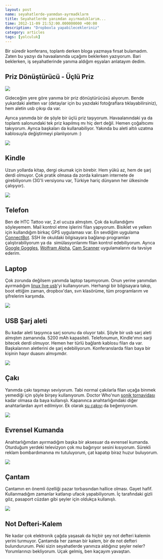 ```yaml
--- 
layout: post 
name: seyahatlerde-yanmdan-ayrmadklarm 
title: Seyahatlerde yanımdan ayırmadıklarım... 
time: 2012-11-09 21:52:00.000000000 +00:00
description: "Dropboxla yapabilecekleriniz"
category: articles
tags: [yolculuk]
---
```

Bir süredir konferans, toplantı derken bloga yazmaya fırsat bulamadım. Zaten bu yazıyı da havaalanında uçağımı beklerken yazıyorum. Bari beklerken, iş seyahatlerinde yanıma aldığım eşyaları anlatayım dedim.

## Priz Dönüştürücü - Üçlü Priz

[![]({{site.url}}/images/priz_donusturucu.jpg)](http://www.amazon.co.uk/Micropix-Worldwide-Adaptor-Charger-countries/dp/B003UP11Y6/ref=sr_1_2?ie=UTF8&qid=1352493316&sr=8-2)

Gideceğim yere göre yanıma bir priz dönüştürücüsü alıyorum. Bende yukardaki aletten var (detaylar için bu yazıdaki fotoğraflara tıklayabilirsiniz), hem aletin usb çıkışı da var.

Ayrıca yanımda bir de şöyle bir üçlü priz taşıyorum. Havaalanındaki ya da toplantı salonundaki tek priz kapılmış mı hiç dert değil. Hemen çoğaltıcımı takıyorum. Ayrıca başkaları da kullanabiliyor. Yakında bu aleti altılı uzatma kablosuyla değiştirmeyi planlıyorum :)

[![]({{site.url}}/images/cogaltici.jpg)](http://www.amazon.co.uk/EAGLE-Block-Socket-Splitter-Adaptor/dp/B000L1MUME/ref=sr_1_4?s=computers&ie=UTF8&qid=1352493947&sr=1-4)

## Kindle

Uzun yollarda kitap, dergi okumak için birebir. Hem yükü az, hem de şarj derdi olmuyor. Çok pratik olmasa da zorda kalırsam internete de girebiliyorum (3G'li versiyonu var, Türkiye hariç dünyanın her ülkesinde çalışıyor).

[![]({{site.url}}/images/kindle.JPG)]({{site.url}}/images/kindle.JPG)

## Telefon

Ben de HTC Tattoo var, 2.el ucuza almıştım. Çok da kullandığımı söyleyemem. Mail kontrol etme işlerini filan yapıyorum. Bisiklet ve yelken için kullandığım birkaç GPS uygulaması var. En sevdiğim uygulama [ConnectBot](https://play.google.com/store/apps/details?id=org.connectbot&hl=tr). SSH ile okuldaki bilgisayara bağlanıp programları çalıştırabiliyorum ya da  simülasyonlarımı filan kontrol edebiliyorum. Ayrıca [Google Goggles](https://play.google.com/store/apps/details?id=com.google.android.apps.unveil&hl=tr), [Wolfram Alpha](https://play.google.com/store/apps/details?id=com.wolfram.android.alpha&hl=tr), [Cam Scanner](https://play.google.com/store/apps/details?id=com.intsig.camscanner&feature=related_apps#?t=W251bGwsMSwxLDEwOSwiY29tLmludHNpZy5jYW1zY2FubmVyIl0.) uygulamalarını da tavsiye ederim.

## Laptop

Çok zorunda değilsem yanımda laptop taşımıyorum. Onun yerine yanımdan ayırmadığım [linux live usb](http://www.asuyatuyolar.org/2011/07/her-eve-lazm-linux-live-cd.html)'yi kullanıyorum. Herhangi bir bilgisayara takıp, boot ettiğim zaman, dropbox'dan, svn klasörüme, tüm programlarım ve şifrelerim karşımda.

[![]({{site.url}}/images/bootable-ubuntu-usb-flash-drive.jpg)](http://www.asuyatuyolar.org/2011/07/her-eve-lazm-linux-live-cd.html)

## USB Şarj aleti

Bu kadar aleti taşıyınca sarj sorunu da oluyor tabi. Şöyle bir usb sarj aleti almıştım zamanında. 5200 mAh kapasiteli. Telefonumun, Kindle'ımın sarji bitecek derdi olmuyor. Hemen her türlü bağlantı kablosu filan da var. Başkalarının aletlerini de şarj edebiliyorum. Konferanslarda filan baya bir kişinin hayır duasını almışımdır.

[![]({{site.url}}/images/poweren.jpg)](http://www.amazon.co.uk/PowerGen-External-sensation-Thunderbolt-Blackberry/dp/B005VBNW2G/ref=sr_1_1?ie=UTF8&qid=1352496435&sr=8-1)

## Çakı

Yanımda çakı taşımayı seviyorum. Tabi normal çakılarla filan uçağa binmek yemediği için şöyle birşey kullanıyorum. Doctor Who'nun [sonik tornavidası](http://en.wikipedia.org/wiki/Sonic_screwdriver) kadar olmasa da baya kullanışlı. Kapanınca anahtarlığımdaki diğer anahtarlardan ayırt edilmiyor. Ek olarak [şu çakıyı](http://www.amazon.com/Gerber-22-41770-Artifact-Pocket-Keychain/dp/B001349MD8/ref=pd_bbs_sr_1?ie=UTF8&s=hi&qid=1226941019&sr=8-1) da beğeniyorum.

[![]({{site.url}}/images/utilikey.jpg)](http://www.amazon.co.uk/6-in-1-Utili-Key-Multi-Tool/dp/B0001EFSTI/ref=sr_1_cc_1?s=aps&ie=UTF8&qid=1352496105&sr=1-1-catcorr)

## Evrensel Kumanda

Anahtarlığımdan ayırmadığım başka bir aksesuar da evrensel kumanda. Oturduğum yerdeki televizyon çok mu bağırıyor sesini kısıyorum. Sürekli reklam bombardımanına mı tutuluyorum, çat kapatıp biraz huzur buluyorum.

[![]({{site.url}}/images//DSCF8363.JPG)](http://www.yuzlercecesit.com/u_3713_mini-evrensel-televizyon-uzaktan-kumanda.html)

## Çantam

Çantamın en önemli özelliği pazar torbasından hallice olması. Gayet hafif. Kullanmadığım zamanlar katlanıp ufacık yapabiliyorum. İç tarafındaki gizli göz, pasaport cüzdan gibi şeyler için oldukça kullanışlı.

[![]({{site.url}}/images//DSCF8364.JPG)]({{site.url}}/images//DSCF8364.JPG)

## Not Defteri-Kalem

Ne kadar çok elektronik çağda yaşasak da hiçbir şey not defteri kalemin yerini turmuyor. Çantamda her zaman bir kalem, bir de not defteri bulundururum.
Peki sizin seyahatlerde yanınıza aldığınız şeyler neler? Yorumlarınızı bekliyorum. Uçak gelmiş, ben kaçayım yavaştan.
